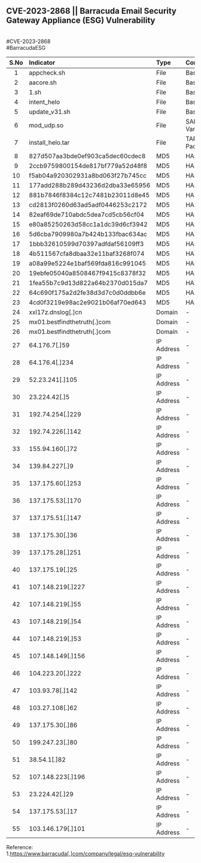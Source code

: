 ## CVE-2023-2868 || Barracuda Email Security Gateway Appliance (ESG) Vulnerability

<br>#CVE-2023-2868
<br>#BarracudaESG

| S.No | Indicator            | Type   | Comment |
|:-----:|:----------------|:---------|:--------------------|
|1 | appcheck.sh   | File  |  Bash Script |
|2 | aacore.sh     | File  |  Bash Script |
|3 | 1.sh          | File  |  Bash Script |
|4 | intent_helo   | File  |  Bash Script |
|5 | update_v31.sh | File  |  Bash Script |
|6 | mod_udp.so	   | File  |  SALTWATER Variant |
|7 | install_helo.tar | File | TAR Package |
|8 |827d507aa3bde0ef903ca5dec60cdec8 | MD5 | HASH |
|9 |2ccb9759800154de817bf779a52d48f8 | MD5 | HASH |
|10 |f5ab04a920302931a8bd063f27b745cc | MD5 | HASH |
|11 |177add288b289d43236d2dba33e65956 | MD5 | HASH |
|12 |881b7846f8384c12c7481b23011d8e45 | MD5 | HASH |
|13 |cd2813f0260d63ad5adf0446253c2172 | MD5 | HASH |
|14 |82eaf69de710abdc5dea7cd5cb56cf04 | MD5 | HASH |
|15 |e80a85250263d58cc1a1dc39d6cf3942 | MD5 | HASH |
|16 |5d6cba7909980a7b424b133fbac634ac | MD5 | HASH |
|17 |1bbb32610599d70397adfdaf56109ff3 | MD5 | HASH |
|18 |4b511567cfa8dbaa32e11baf3268f074 | MD5 | HASH |
|19 |a08a99e5224e1baf569fda816c991045 | MD5 | HASH |
|20 |19ebfe05040a8508467f9415c8378f32 | MD5 | HASH |
|21 |1fea55b7c9d13d822a64b2370d015da7 | MD5 | HASH |
|22 |64c690f175a2d2fe38d3d7c0d0ddbb6e | MD5 | HASH |
|23 |4cd0f3219e98ac2e9021b06af70ed643 | MD5 | HASH |
|24 |xxl17z.dnslog[.]cn | Domain | - |
|25 |mx01.bestfindthetruth[.]com | Domain | - |
|26 |mx01.bestfindthetruth[.]com | Domain | - |
|27|64.176.7[.]59| IP Address | - |
|28|64.176.4[.]234| IP Address | - |
|29|52.23.241[.]105| IP Address | - |
|30|23.224.42[.]5| IP Address | - |
|31|192.74.254[.]229| IP Address | - |
|32|192.74.226[.]142| IP Address | - |
|33|155.94.160[.]72| IP Address | - |
|34|139.84.227[.]9| IP Address | - |
|35|137.175.60[.]253| IP Address | - |
|36|137.175.53[.]170| IP Address | - |
|37|137.175.51[.]147| IP Address | - |
|38|137.175.30[.]36| IP Address | - |
|39|137.175.28[.]251| IP Address | - |
|40|137.175.19[.]25| IP Address | - |
|41|107.148.219[.]227| IP Address | - |
|42|107.148.219[.]55| IP Address | - |
|43|107.148.219[.]54| IP Address | - |
|44|107.148.219[.]53| IP Address | - |
|45|107.148.149[.]156| IP Address | - |
|46|104.223.20[.]222| IP Address | - |
|47|103.93.78[.]142| IP Address | - |
|48|103.27.108[.]62| IP Address | - |
|49|137.175.30[.]86| IP Address | - |
|50|199.247.23[.]80| IP Address | - |
|51|38.54.1[.]82| IP Address | - |
|52|107.148.223[.]196| IP Address | - |
|53|23.224.42[.]29| IP Address | - |
|54|137.175.53[.]17| IP Address | - |
|55|103.146.179[.]101| IP Address | - |


Reference:
<br>1.https://www.barracuda[.]com/company/legal/esg-vulnerability
